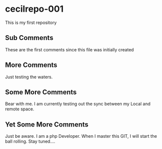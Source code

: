 # cecilrepo-001
This is my first repository

## Sub Comments
These are  the first comments since this file was initially created

## More Comments
Just testing the waters.

## Some More Comments
Bear with me. I am currently testing out the sync between my Local and remote space.
## Yet Some More Comments
Just be aware. I am a php Developer. When I master this GIT, I will start the ball rolling. Stay tuned....
